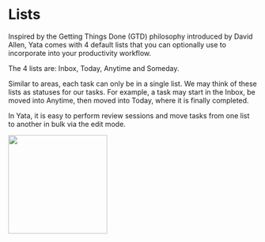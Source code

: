 # Lists

Inspired by the Getting Things Done (GTD) philosophy introduced by David Allen, Yata comes with 4 default lists that you can optionally use to incorporate into your productivity workflow.  

The 4 lists are: Inbox, Today, Anytime and Someday.  
                    
Similar to areas, each task can only be in a single list. We may think of these lists as statuses for our tasks. For example, a task may start in the Inbox, be moved into Anytime, then moved into Today, where it is finally completed.

In Yata, it is easy to perform review sessions and move tasks from one list to another in bulk via the edit mode.

<img src="https://beetee17.github.io/docs/assets/Yata/gifs/BulkMoveDemo.gif" width="200">
